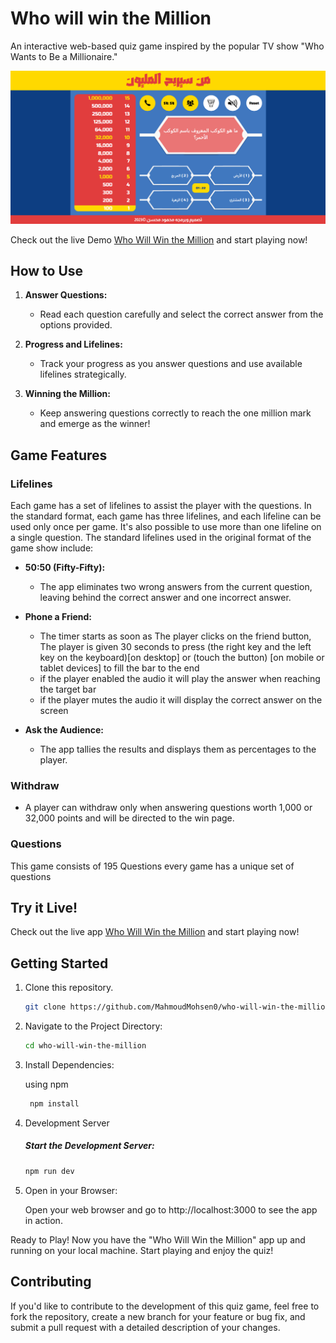 # Who will win the Million

An interactive web-based quiz game inspired by the popular TV show "Who Wants to Be a Millionaire."

<img src='./public/preview-demo.png'></img>

Check out the live Demo [Who Will Win the Million](https://mahmoud-mohsen-dev.github.io/who-will-win-the-million/) and start playing now!

## How to Use

1. **Answer Questions:**

    - Read each question carefully and select the correct answer from the options provided.

2. **Progress and Lifelines:**

    - Track your progress as you answer questions and use available lifelines strategically.

3. **Winning the Million:**
    - Keep answering questions correctly to reach the one million mark and emerge as the winner!

## Game Features

### Lifelines

Each game has a set of lifelines to assist the player with the questions. In the standard format, each game has three lifelines, and each lifeline can be used only once per game. It's also possible to use more than one lifeline on a single question. The standard lifelines used in the original format of the game show include:

-   **50:50 (Fifty-Fifty):**

    -   The app eliminates two wrong answers from the current question, leaving behind the correct answer and one incorrect answer.

-   **Phone a Friend:**

    -   The timer starts as soon as The player clicks on the friend button, The player is given 30 seconds to press (the right key and the left key on the keyboard)[on desktop] or (touch the button) [on mobile or tablet devices] to fill the bar to the end
    -   if the player enabled the audio it will play the answer when reaching the target bar
    -   if the player mutes the audio it will display the correct answer on the screen

-   **Ask the Audience:**
    -   The app tallies the results and displays them as percentages to the player.

### Withdraw

-   A player can withdraw only when answering questions worth 1,000 or 32,000 points and will be directed to the win page.

### Questions

This game consists of 195 Questions every game has a unique set of questions

## Try it Live!

Check out the live app [Who Will Win the Million](https://mahmoud-mohsen-dev.github.io/who-will-win-the-million/) and start playing now!

## Getting Started

1. Clone this repository.

    ```bash
    git clone https://github.com/MahmoudMohsen0/who-will-win-the-million.git
    ```

2. Navigate to the Project Directory:
    ```bash
    cd who-will-win-the-million
    ```
3. Install Dependencies:

    using npm

    ```bash
     npm install
    ```

4. Development Server

    ##### Start the Development Server:

    ```bash
    npm run dev
    ```

5. Open in your Browser:

    Open your web browser and go to http://localhost:3000 to see the app in action.

Ready to Play!
Now you have the "Who Will Win the Million" app up and running on your local machine. Start playing and enjoy the quiz!

## Contributing

If you'd like to contribute to the development of this quiz game, feel free to fork the repository, create a new branch for your feature or bug fix, and submit a pull request with a detailed description of your changes.
